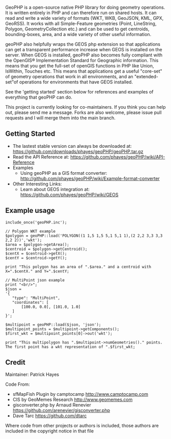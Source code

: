 GeoPHP is a open-source native PHP library for doing geometry operations. It is written entirely in PHP and 
can therefore run on shared hosts. It can read and write a wide variety of formats (WKT, WKB, GeoJSON, 
KML, GPX, GeoRSS). It works with all Simple-Feature geometries (Point, LineString, Polygon, GeometryCollection etc.)
and can be used to get centroids, bounding-boxes, area, and a wide variety of other useful information. 

geoPHP also helpfully wraps the GEOS php extension so that applications can get a transparent performance 
increase when GEOS is installed on the server. When GEOS is installed, geoPHP also becomes
fully compliant with the OpenGIS® Implementation Standard for Geographic information. This means that
you get the full-set of openGIS functions in PHP like Union, IsWithin, Touches etc. This means that applications
get a useful "core-set" of geometry operations that work in all environments, and an "extended-set"of operations 
for environments that have GEOS installed. 

See the 'getting started' section below for references and examples of everything that geoPHP can do.

This project is currently looking for co-maintainers. If you think you can help out, please send me a 
message. Forks are also welcome, please issue pull requests and I will merge them into the main branch.

Getting Started
-----------------------

 * The lastest stable version can always be downloaded at: <https://github.com/downloads/phayes/geoPHP/geoPHP.tar.gz>
 * Read the API Reference at: <https://github.com/phayes/geoPHP/wiki/API-Reference>
 * Examples
   * Using geoPHP as a GIS format converter: <http://github.com/phayes/geoPHP/wiki/Example-format-converter>
 * Other Interesting Links:
   * Learn about GEOS integration at: <https://github.com/phayes/geoPHP/wiki/GEOS>

Example usage
-------------------------------------------------

    include_once('geoPHP.inc');
    
    // Polygon WKT example
    $polygon = geoPHP::load('POLYGON((1 1,5 1,5 5,1 5,1 1),(2 2,2 3,3 3,3 2,2 2))','wkt');
    $area = $polygon->getArea();
    $centroid = $polygon->getCentroid();
    $centX = $centroid->getX();
    $centY = $centroid->getY();
    
    print "This polygon has an area of ".$area." and a centroid with X=".$centX." and Y=".$centY;
    
    // MultiPoint json example
    print "<br/>";
    $json = 
    '{
       "type": "MultiPoint",
       "coordinates": [
           [100.0, 0.0], [101.0, 1.0]
       ]
    }';
    
    $multipoint = geoPHP::load($json, 'json');
    $multipoint_points = $multipoint->getComponents();
    $first_wkt = $multipoint_points[0]->out('wkt');
    
    print "This multipolygon has ".$multipoint->numGeometries()." points. The first point has a wkt representation of ".$first_wkt;


Credit
-------------------------------------------------

Maintainer: Patrick Hayes

Code From:

 * sfMapFish Plugin by camptocamp <http://www.camptocamp.com>
 * CIS by GeoMemes Research <http://www.geomemes.com>
 * gisconverter.php by Arnaud Renevier <https://github.com/arenevier/gisconverter.php>
 * Dave Tarc <https://github.com/dtarc>
            
Where code from other projects or authors is included, those authors are included in the copyright notice in that file
